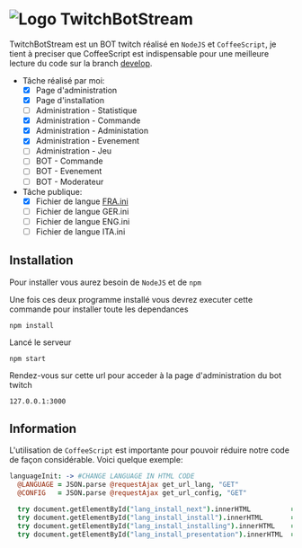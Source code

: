 # ![Logo](https://img4.hostingpics.net/pics/296698twitch.png) TwitchBotStream
TwitchBotStream est un BOT twitch réalisé en `NodeJS` et `CoffeeScript`, je tient à preciser que CoffeeScript est
indispensable pour une meilleure lecture du code sur la branch [develop](https://github.com/volca780/TwitchBotStream/tree/develop).

- Tâche réalisé par moi:
  - [x] Page d'administration
  - [x] Page d'installation
  - [ ] Administration - Statistique
  - [x] Administration - Commande
  - [x] Administration - Administation
  - [x] Administration - Evenement
  - [ ] Administration - Jeu
  - [ ] BOT - Commande
  - [ ] BOT - Evenement
  - [ ] BOT - Moderateur

- Tâche publique:
  - [x] Fichier de langue [FRA.ini](/data/lang/FRA.ini)
  - [ ] Fichier de langue GER.ini
  - [ ] Fichier de langue ENG.ini
  - [ ] Fichier de langue ITA.ini

## Installation

Pour installer vous aurez besoin de `NodeJS` et de `npm`

Une fois ces deux programme installé vous devrez executer cette commande pour installer toute les dependances
```
npm install
```
Lancé le serveur
```
npm start
```
Rendez-vous sur cette url pour acceder à la page d'administration du bot twitch
```
127.0.0.1:3000
```

## Information
L'utilisation de `CoffeeScript` est importante pour pouvoir réduire notre code de façon considérable. Voici quelque exemple:
```coffeescript
languageInit: -> #CHANGE LANGUAGE IN HTML CODE
  @LANGUAGE = JSON.parse @requestAjax get_url_lang, "GET"
  @CONFIG   = JSON.parse @requestAjax get_url_config, "GET"

  try document.getElementById("lang_install_next").innerHTML          = @LANGUAGE.LANGUAGE.lang_install_next
  try document.getElementById("lang_install_install").innerHTML       = @LANGUAGE.LANGUAGE.lang_install_install
  try document.getElementById("lang_install_installing").innerHTML    = @LANGUAGE.LANGUAGE.lang_install_installing
  try document.getElementById("lang_install_presentation").innerHTML  = @LANGUAGE.LANGUAGE.lang_install_presentation
```
